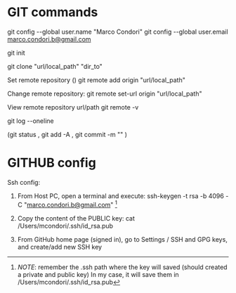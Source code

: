 
# GIT commands

git config --global user.name "Marco Condori"
git config --global user.email marco.condori.b@gmail.com 

git init

git clone "url/local_path" "dir_to"


Set remote repository ()
git remote add origin "url/local_path"

Change remote repository:
git remote set-url origin "url/local_path"

View remote repository url/path
git remote -v

git log --oneline

(git status , git add -A , git commit -m "" )


# GITHUB config

Ssh config:
1. From Host PC, open a terminal and execute: 
ssh-keygen -t rsa -b 4096 -C "marco.condori.b@gmail.com" [^1]


2. Copy the content of the PUBLIC key:
cat /Users/mcondori/.ssh/id_rsa.pub

3. From GitHub home page (signed in), go to Settings / SSH and GPG keys, and create/add new SSH key
 
[^1]: *NOTE*: remember the .ssh path where the key will saved (should created a private and public key)
In my case, it will save them in /Users/mcondori/.ssh/id_rsa.pub

